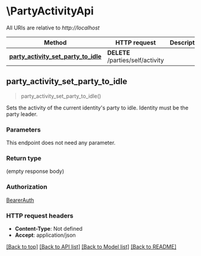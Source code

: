 # \PartyActivityApi

All URIs are relative to *http://localhost*

Method | HTTP request | Description
------------- | ------------- | -------------
[**party_activity_set_party_to_idle**](PartyActivityApi.md#party_activity_set_party_to_idle) | **DELETE** /parties/self/activity | 



## party_activity_set_party_to_idle

> party_activity_set_party_to_idle()


Sets the activity of the current identity's party to idle. Identity must be the party leader.

### Parameters

This endpoint does not need any parameter.

### Return type

 (empty response body)

### Authorization

[BearerAuth](../README.md#BearerAuth)

### HTTP request headers

- **Content-Type**: Not defined
- **Accept**: application/json

[[Back to top]](#) [[Back to API list]](../README.md#documentation-for-api-endpoints) [[Back to Model list]](../README.md#documentation-for-models) [[Back to README]](../README.md)


